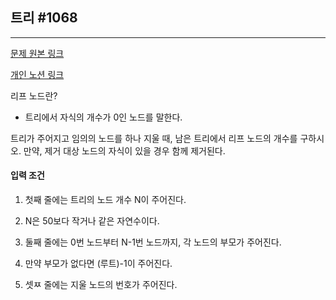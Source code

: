 ## 트리  #1068
----
[문제 원본 링크](https://www.acmicpc.net/problem/1068)

[개인 노션 링크](https://leedongyeop.notion.site/1068-8b30b1c6725a4cfc9587b646ec35e6d0)

리프 노드란?
- 트리에서 자식의 개수가 0인 노드를 말한다.

트리가 주어지고 임의의 노드를 하나 지울 때, 남은 트리에서 리프 노드의 개수를 구하시오.
만약, 제거 대상 노드의 자식이 있을 경우 함께 제거된다.

#### 입력 조건
1. 첫째 줄에는 트리의 노드 개수 N이 주어진다. 

2. N은 50보다 작거나 같은 자연수이다.

3. 둘째 줄에는 0번 노드부터 N-1번 노드까지, 각 노드의 부모가 주어진다. 
4. 만약 부모가 없다면 (루트)-1이 주어진다.
5. 셋ㅉ 줄에는 지울 노드의 번호가 주어진다.